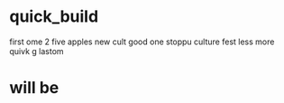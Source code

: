 # quick_build
first ome
2
five apples
new cult
good one
stoppu
culture fest
less more
quivk g
lastom
# will be 
